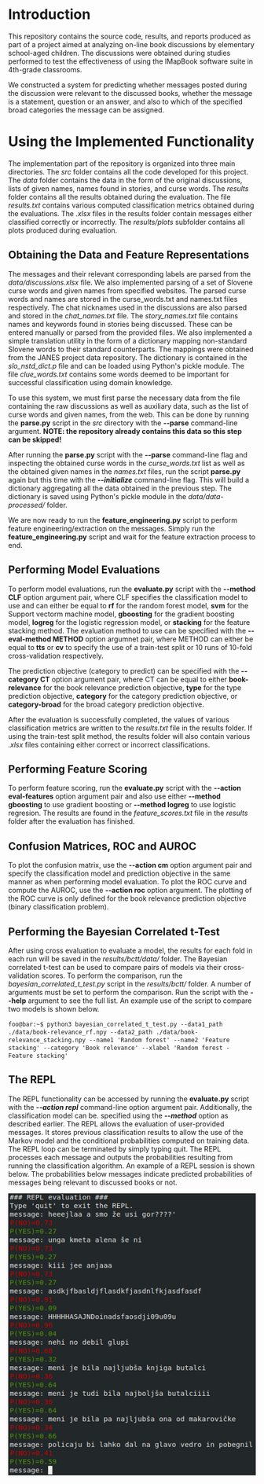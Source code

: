 # Introduction

This repository contains the source code, results, and reports produced as part of a project aimed at analyzing on-line book discussions by elementary school-aged children. 
The discussions were obtained during studies performed to test the effectiveness of using the IMapBook software suite in 4th-grade classrooms.

We constructed a system for predicting whether messages posted during the discussion were relevant to the discussed books, whether the message is a statement, question or an answer, and also to which 
of the specified broad categories the message can be assigned.

# Using the Implemented Functionality

The implementation part of the repository is organized into three main directories. The *src* folder contains all the code developed for this project. The *data* folder contains the data in the
form of the original discussions, lists of given names, names found in stories, and curse words. The *results* folder contains all the results obtained during the evaluation. The file *results.txt*
contains various computed classification metrics obtained during the evaluations. The *.xlsx* files in the results folder contain messages either classified correctly or incorrectly. The *results/plots* 
subfolder contains all plots produced during evaluation.

## Obtaining the Data and Feature Representations

The messages and their relevant corresponding labels are parsed from the *data/discussions.xlsx* file. We also implemented parsing of a set of Slovene curse words and given names
from specified websites. The parsed curse words and names are stored in the curse\_words.txt and names.txt files respectively. The chat nicknames used in the discussions are also
parsed and stored in the *chat\_names.txt* file. The *story\_names.txt* file contains names and keywords found in stories being discussed. These can be entered manually or parsed from
the provided files. We also implemented a simple translation utility in the form of a dictionary mapping non-standard Slovene words to their standard counterparts. The mappings were obtained
from the JANES project data repository. The dictionary is contained in the *slo\_nstd\_dict.p* file and can be loaded using Python's pickle module. The file *clue\_words.txt* contains
some words deemed to be important for successful classification using domain knowledge.

To use this system, we must first parse the necessary data from the file containing the raw discussions as well as auxiliary data, such as the list of curse words and given names, from the web. 
This can be done by running the **parse.py** script in the *src* directory with the **--parse** command-line argument. **NOTE: the repository already contains this data so this step can be skipped!**

After running the **parse.py** script with the **--parse** command-line flag and inspecting the obtained curse words in the *curse\_words.txt* list as well as
the obtained given names in the *names.txt* files, run the script **parse.py** again but this time with the ***--initialize*** command-line flag. This will
build a dictionary aggregating all the data obtained in the previous step. The dictionary is saved using Python's pickle module in the *data/data-processed/* folder.

We are now ready to run the **feature\_engineering.py** script to perform feature engineering/extraction on the messages. Simply run the **feature\_engineering.py** script and
wait for the feature extraction process to end.

## Performing Model Evaluations

To perform model evaluations, run the **evaluate.py** script with the **--method CLF** option argument pair, where CLF specifies the classification model to use and can either be equal to **rf** for
the random forest model, **svm** for the Support vectorm machine model, **gboosting** for the gradient boosting model, **logreg** for the logistic regression model, or **stacking**
for the feature stacking method. The evaluation method to use can be specified with the **--eval-method METHOD** option argumnet pair, where METHOD can either be equal to **tts** or **cv** to
specify the use of a train-test split or 10 runs of 10-fold cross-validation respectively.

The prediction objective (category to predict) can be specified with the **--category CT** option argument pair, where CT can be equal to either **book-relevance** for the book relevance
prediction objective, **type** for the type prediction objective, **category** for the category prediction objective, or **category-broad** for the broad category prediction objective.

After the evaluation is successfully completed, the values of various classification metrics are written to the *results.txt* file in the results folder. If using the train-test split
method, the results folder will also contain various *.xlsx* files containing either correct or incorrect classifications.

## Performing Feature Scoring

To perform feature scoring, run the **evaluate.py** script with the **--action eval-features** option argument pair and also use either **--method gboosting** to use gradient boosting or
**--method logreg** to use logistic regresion. The results are found in the *feature_scores.txt* file in the *results* folder after the evaluation has finished.

## Confusion Matrices, ROC and AUROC

To plot the confusion matrix, use the **--action cm** option argument pair and specify the classification model and prediction objective in the same manner as when performing model
evaluation. To plot the ROC curve and compute the AUROC, use the **--action roc** option argument. The plotting of the ROC curve is only defined for the book relevance prediction objective
(binary classification problem).

## Performing the Bayesian Correlated t-Test

After using cross evaluation to evaluate a model, the results for each fold in each run will be
saved in the *results/bctt/data/* folder. The Bayesian correlated t-test can be used to compare pairs of models via their cross-validation scores. To perform the comparison, run the *bayesian_correlated_t_test.py* script in the *results/bctt/* folder. A number of arguments must be set to perform the
comparison. Run the script with the **--help** argument to see the full list. An example use of the script to compare two models is shown below.

```console
foo@bar:~$ python3 bayesian_correlated_t_test.py --data1_path ./data/book-relevance_rf.npy --data2_path ./data/book-relevance_stacking.npy --name1 'Random forest' --name2 'Feature stacking' --category 'Book relevance' --xlabel 'Random forest - Feature stacking'
```

## The REPL

The REPL functionality can be accessed by running the **evaluate.py** script with the ***--action repl*** command-line option argument pair. Additionally, the classification model can be.
specified using the ***--method*** option as described earlier. The REPL allows the evaluation of user-provided messages. It stores previous classification results to allow
the use of the Markov model and the conditional probabilities computed on training data. The REPL loop can be terminated by simply typing quit. The REPL processes each
message and outputs the probabilities resulting from running the classification algorithm. An example of a REPL session is shown below. The probabilities below messages indicate predicted
probabilities of messages being relevant to discussed books or not.

![alt text](./reports/img/repl_session.png "REPL Session")

